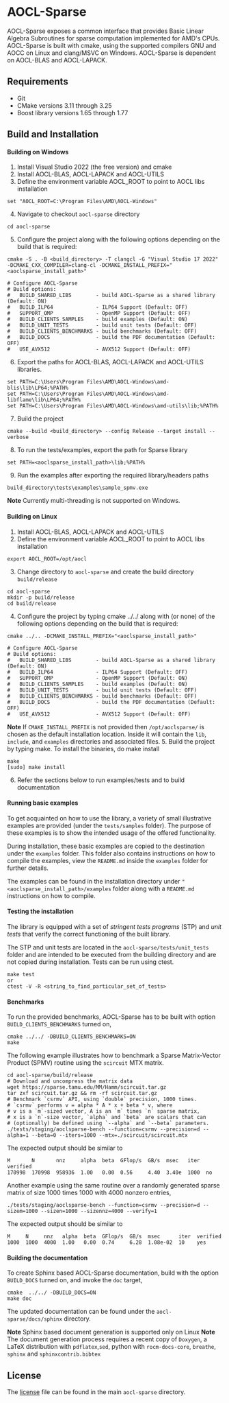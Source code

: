 # AOCL-Sparse
AOCL-Sparse exposes a common interface that provides Basic Linear Algebra Subroutines for sparse computation implemented for AMD's CPUs. AOCL-Sparse is built with cmake, using the supported compilers GNU and AOCC on Linux and clang/MSVC on Windows. AOCL-Sparse is dependent on AOCL-BLAS and AOCL-LAPACK.

## Requirements
* Git
* CMake versions 3.11 through 3.25
* Boost library versions 1.65 through 1.77

## Build and Installation

#### Building on Windows
1. Install Visual Studio 2022 (the free version) and cmake 
2. Install AOCL-BLAS, AOCL-LAPACK and AOCL-UTILS
3. Define the environment variable AOCL_ROOT to point to AOCL libs installation
```
set "AOCL_ROOT=C:\Program Files\AMD\AOCL-Windows"	
```
4. Navigate to checkout `aocl-sparse` directory
```
cd aocl-sparse
```
5. Configure the project along with the following options depending on the build that is required:
```
cmake -S . -B <build_directory> -T clangcl -G "Visual Studio 17 2022" -DCMAKE_CXX_COMPILER=clang-cl -DCMAKE_INSTALL_PREFIX="<aoclsparse_install_path>"

# Configure AOCL-Sparse
# Build options:
#   BUILD_SHARED_LIBS        - build AOCL-Sparse as a shared library (Default: ON)
#   BUILD_ILP64              - ILP64 Support (Default: OFF)
#   SUPPORT_OMP              - OpenMP Support (Default: OFF)
#   BUILD_CLIENTS_SAMPLES    - build examples (Default: ON)
#   BUILD_UNIT_TESTS      	 - build unit tests (Default: OFF)
#   BUILD_CLIENTS_BENCHMARKS - build benchmarks (Default: OFF)
#   BUILD_DOCS               - build the PDF documentation (Default: OFF)
#   USE_AVX512               - AVX512 Support (Default: OFF)
```
6. Export the paths for AOCL-BLAS, AOCL-LAPACK and AOCL-UTILS libraries.
```
set PATH=C:\Users\Program Files\AMD\AOCL-Windows\amd-blis\lib\LP64;%PATH%
set PATH=C:\Users\Program Files\AMD\AOCL-Windows\amd-libflame\lib\LP64;%PATH%
set PATH=C:\Users\Program Files\AMD\AOCL-Windows\amd-utils\lib;%PATH%
```
7. Build the project
```
cmake --build <build_directory> --config Release --target install --verbose
```
8. To run the tests/examples, export the path for Sparse library
```
set PATH=<aoclsparse_install_path>\lib;%PATH%
```
9. Run the examples after exporting the required library/headers paths
```
build_directory\tests\examples\sample_spmv.exe 
```
**Note** Currently multi-threading is not supported on Windows.
#### Building on Linux
1. Install AOCL-BLAS, AOCL-LAPACK and AOCL-UTILS
2. Define the environment variable AOCL_ROOT to point to AOCL libs installation
```
export AOCL_ROOT=/opt/aocl
```
3. Change directory to `aocl-sparse` and create the build directory `build/release`
```
cd aocl-sparse
mkdir -p build/release
cd build/release
```
4. Configure the project by typing cmake ../../ along with (or none) of the following options depending on the build that is required:
```
cmake ../.. -DCMAKE_INSTALL_PREFIX="<aoclsparse_install_path>"

# Configure AOCL-Sparse
# Build options:
#   BUILD_SHARED_LIBS        - build AOCL-Sparse as a shared library (Default: ON)
#   BUILD_ILP64              - ILP64 Support (Default: OFF)
#   SUPPORT_OMP              - OpenMP Support (Default: ON)
#   BUILD_CLIENTS_SAMPLES    - build examples (Default: ON)
#   BUILD_UNIT_TESTS      	 - build unit tests (Default: OFF)
#   BUILD_CLIENTS_BENCHMARKS - build benchmarks (Default: OFF)
#   BUILD_DOCS               - build the PDF documentation (Default: OFF)
#   USE_AVX512               - AVX512 Support (Default: OFF)
```
**Note** If `CMAKE_INSTALL_PREFIX` is not provided then `/opt/aoclsparse/` is chosen as the default installation location. Inside it will contain the `lib`, `include`, and `examples` directories and associated files.
5. Build the project by typing make. To install the binaries, do make install
```
make
[sudo] make install
```
6. Refer the sections below to run examples/tests and to build documentation

#### Running basic examples
To get acquainted on how to use the library, a variety of small illustrative examples
are provided (under the `tests/samples` folder). The purpose of these examples is
to show the intended usage of the offered functionality.

During installation, these basic examples are copied to the destination under the `examples` folder.
This folder also contains instructions on how to compile the examples, view the `README.md` inside
the `examples` folder for further details.

The examples can be found in the installation directory under
`"<aoclsparse_install_path>/examples` folder along with a `README.md`
instructions on how to compile.

#### Testing the installation
The library is equipped with a set of *stringent tests programs* (STP) and *unit tests* that
verify the correct functioning of the built library.

The STP and unit tests are located in the `aocl-sparse/tests/unit_tests` folder and are
intended to be executed from the building directory and are not copied during installation.
Tests can be run using ctest.
```
make test
or
ctest -V -R <string_to_find_particular_set_of_tests>
```

#### Benchmarks
To run the provided benchmarks, AOCL-Sparse has to be built with option `BUILD_CLIENTS_BENCHMARKS` turned on,
```
cmake ../../ -DBUILD_CLIENTS_BENCHMARKS=ON 
make
```

The following example illustrates how to benchmark a Sparse Matrix-Vector Product (SPMV) routine using the `scircuit` MTX matrix.

```
cd aocl-sparse/build/release
# Download and uncompress the matrix data
wget https://sparse.tamu.edu/MM/Hamm/scircuit.tar.gz
tar zxf scircuit.tar.gz && rm -rf scircuit.tar.gz
# Benchmark `csrmv` API, using `double` precision, 1000 times.
# `csrmv` performs v = alpha * A * x + beta * v, where
# v is a `m`-sized vector, A is an `m` times `n` sparse matrix,
# x is a `n`-size vector, `alpha` and `beta` are scalars that can
# (optionally) be defined using `--alpha` and `--beta` parameters.
./tests/staging/aoclsparse-bench --function=csrmv --precision=d --alpha=1 --beta=0 --iters=1000 --mtx=./scircuit/scircuit.mtx
```
The expected output should be similar to
```
M       N       nnz     alpha  beta  GFlop/s  GB/s  msec   iter  verified
170998  170998  958936  1.00   0.00  0.56     4.40  3.40e  1000  no
```

Another example using the same routine over a randomly generated sparse matrix of size 1000 times 1000 with 4000 nonzero entries,
```
./tests/staging/aoclsparse-bench --function=csrmv --precision=d --sizem=1000 --sizen=1000 --sizennz=4000 --verify=1
```
The expected output should be similar to
```
M     N     nnz   alpha  beta  GFlop/s  GB/s  msec      iter  verified
1000  1000  4000  1.00   0.00  0.74     6.28  1.08e-02  10    yes
```

#### Building the documentation
To create Sphinx based AOCL-Sparse documentation, build with the option `BUILD_DOCS` turned on,
and invoke the `doc` target,
```
cmake  ../../ -DBUILD_DOCS=ON
make doc
```
The updated documentation can be found under the `aocl-sparse/docs/sphinx` directory.

**Note** Sphinx based document generation is supported only on Linux
**Note** The document generation process requires a recent copy of `Doxygen`, a
LaTeX distribution with `pdflatex`,`sed`, python with `rocm-docs-core`, `breathe`, `sphinx` and `sphinxcontrib.bibtex`

## License
The [license](LICENSE.md) file can be found in the main `aocl-sparse` directory.
